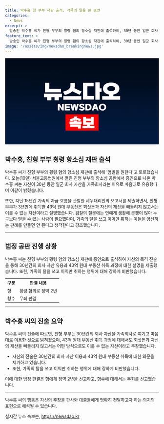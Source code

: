 ```yaml
---
title: 박수홍 형 부부 재판 출석. 가족의 탈을 쓴 증언
categories:
  - News
excerpt: >
  방송인 박수홍 씨가 친형 부부의 횡령 혐의 항소심 재판에 출석하여, 30년 동안 일군 회사 자산을 가족회사로 유용했다는 주장을 토로했습니다. 또한, 가족의 자금 흐름을 관찰한 보고서를 제출하면서, 부동산 취득에 대한 의심을 제기했습니다. 박 씨는 친형 부부에 대해 엄벌을 원하는 뜻을 강조하며, 가족의 신뢰와 이익을 빼앗는 행위는 용납되어서는 안 된다고 주장했습니다.
feature_text: >
  방송인 박수홍 씨가 친형 부부의 횡령 혐의 항소심 재판에 출석하여, 30년 동안 일군 회사 자산을 가족회사로 유용했다는 주장을 토로했습니다. 또한, 가족의 자금 흐름을 관찰한 보고서를 제출하면서, 부동산 취득에 대한 의심을 제기했습니다. 박 씨는 친형 부부에 대해 엄벌을 원하는 뜻을 강조하며, 가족의 신뢰와 이익을 빼앗는 행위는 용납되어서는 안 된다고 주장했습니다.
image: '/assets/img/newsdao_breakingnews.jpg'
---
```


<p><img src="/assets/img/newsdao_breakingnews.jpg" alt="ontimetimes 속보" /></p>

<h2>박수홍, 친형 부부 횡령 항소심 재판 출석</h2>

<p data-ke-size="size16">박수홍 씨가 친형 부부의 횡령 혐의 항소심 재판에 출석해 '엄벌을 원한다'고 토로했습니다. 오늘(10일) 서울고등법원에서 열린 친형 부부의 항소심 공판에서 증인으로 나온 박수홍 씨는 자신이 30년 동안 일군 회사 자산을 가족회사라는 이유로 마음대로 유용했다며 이같이 밝혔습니다.</p>

<p data-ke-size="size16">또한, 지난 15년간 가족의 자금 흐름을 관찰한 세무대리인의 보고서를 제출하면서, 친형 부부가 3년만에 취득한 43억 원대 부동산은 회삿돈과 자신의 재산을 빼돌리지 않고서는 이룰 수 없는 자산이라고 설명했습니다. 검찰의 질문에는 연예계 생활에 분쟁이 많아 누구보다 믿을 수 있는 사람이 필요했다며, 가족의 탈을 쓰고 이익만 취하는 이들을 양산하는 판례를 만들면 안 된다고 생각한다고 강조했습니다.</p>

<hr>

<h2 data-ke-size="size26">법정 공판 진행 상황</h2>

<p data-ke-size="size16">박수홍 씨는 친형 부부의 횡령 혐의 항소심 재판에 증인으로 출석하여 자신의 목격 진술을 통해 30년간의 회사 자산 유용과 43억 원대 부동산 취득 과정에 대한 설명을 제출했습니다. 또한, 가족의 탈을 쓰고 이익만 취하는 행위에 대해 강하게 비판했습니다. </p>

<table>
    <tr>
        <th>구분</th>
        <th>판결 내용</th>
    </tr>
    <tr>
        <td>형</td>
        <td>횡령 혐의로 징역 2년</td>
    </tr>
    <tr>
        <td>형수</td>
        <td>무죄 판결</td>
    </tr>
</table>

<hr>

<h2 data-ke-size="size26">박수홍 씨의 진술 요약</h2>

<p data-ke-size="size16">박수홍 씨의 진술에 따르면, 친형 부부는 30년간의 회사 자산을 가족회사로 여기고 마음대로 이용한 것으로 밝혀졌으며, 43억 원대 부동산 취득 과정에 대해서도 회삿돈과 자신의 재산을 빼돌리지 않고서는 어떤 방식으로도 이룰 수 없는 자산이라고 주장했습니다.</p>

<ul>
    <li>자신의 진술은 30년간의 회사 자산 이용과 43억 원대 부동산 취득에 대한 의문을 제기하고 있습니다.</li>
    <li>또한, 가족의 탈을 쓰고 이익만 취하는 행위에 대해 강하게 비판했습니다.</li>
</ul>

<p data-ke-size="size16">이에 대한 법정 판결은 형에게 징역 2년을 선고하고, 형수에 대해서는 무죄를 선고했습니다.</p>

<hr>

<p data-ke-size="size16">박수홍 씨의 행동은 자신의 주장을 판사와 대중들에게 명확히 전달하고자 하는 의지의 표현으로 해석될 수 있습니다.</p>
실시간 뉴스 속보는, <a href="https://newsdao.kr" rel="dofollow">https://newsdao.kr</a>


